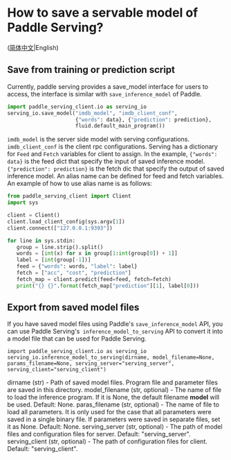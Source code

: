 # How to save a servable model of Paddle Serving?

([简体中文](./SAVE_CN.md)|English)

## Save from training or prediction script 
Currently, paddle serving provides a save_model interface for users to access, the interface is similar with `save_inference_model` of Paddle.
``` python
import paddle_serving_client.io as serving_io
serving_io.save_model("imdb_model", "imdb_client_conf",
                      {"words": data}, {"prediction": prediction},
                      fluid.default_main_program())
```
`imdb_model` is the server side model with serving configurations. `imdb_client_conf` is the client rpc configurations. Serving has a 
dictionary for `Feed` and `Fetch` variables for client to assign. In the example, `{"words": data}` is the feed dict that specify the input of saved inference model. `{"prediction": prediction}` is the fetch dic that specify the output of saved inference model. An alias name can be defined for feed and fetch variables. An example of how to use alias name
 is as follows:
 ``` python
 from paddle_serving_client import Client
import sys

client = Client()
client.load_client_config(sys.argv[1])
client.connect(["127.0.0.1:9393"])

for line in sys.stdin:
    group = line.strip().split()
    words = [int(x) for x in group[1:int(group[0]) + 1]]
    label = [int(group[-1])]
    feed = {"words": words, "label": label}
    fetch = ["acc", "cost", "prediction"]
    fetch_map = client.predict(feed=feed, fetch=fetch)
    print("{} {}".format(fetch_map["prediction"][1], label[0]))
 ```

## Export from saved model files
If you have saved model files using Paddle's `save_inference_model` API, you can use Paddle Serving's` inference_model_to_serving` API to convert it into a model file that can be used for Paddle Serving.
```
import paddle_serving_client.io as serving_io
serving_io.inference_model_to_serving(dirname, model_filename=None, params_filename=None, serving_server="serving_server", serving_client="serving_client")
```
dirname (str) - Path of saved model files. Program file and parameter files are saved in this directory.
model_filename (str, optional) - The name of file to load the inference program. If it is None, the default filename __model__ will be used. Default: None.
paras_filename (str, optional) - The name of file to load all parameters. It is only used for the case that all parameters were saved in a single binary file. If parameters were saved in separate files, set it as None. Default: None.
serving_server (str, optional) - The path of model files and configuration files for server. Default: "serving_server".
serving_client (str, optional) - The path of configuration files for client. Default: "serving_client".

